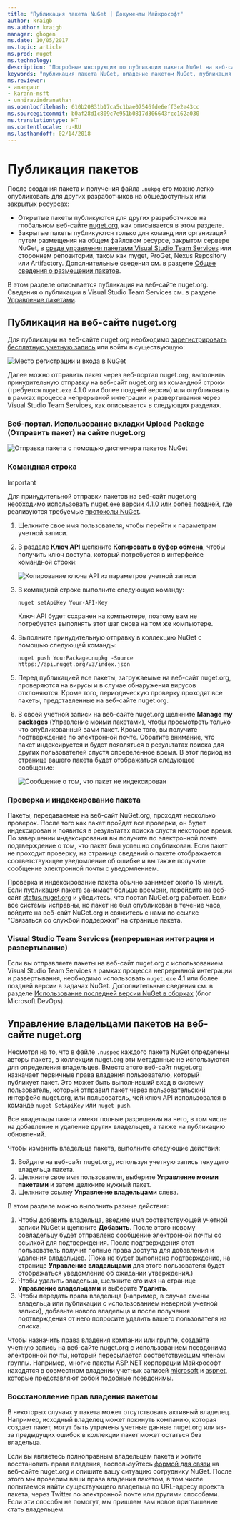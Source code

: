 ```yaml
---
title: "Публикация пакета NuGet | Документы Майкрософт"
author: kraigb
ms.author: kraigb
manager: ghogen
ms.date: 10/05/2017
ms.topic: article
ms.prod: nuget
ms.technology: 
description: "Подробные инструкции по публикации пакета NuGet на веб-сайте nuget.org или в закрытых веб-каналах, а также по управлению владением пакетом nuget.org."
keywords: "публикация пакета NuGet, владение пакетом NuGet, публикация на веб-сайте nuget.org, закрытые веб-каналы NuGet"
ms.reviewer:
- anangaur
- karann-msft
- unniravindranathan
ms.openlocfilehash: 610b20831b17ca5c1bae07546fde6eff3e2e43cc
ms.sourcegitcommit: b0af28d1c809c7e951b0817d306643fcc162a030
ms.translationtype: HT
ms.contentlocale: ru-RU
ms.lasthandoff: 02/14/2018
---
```

# <a name="publishing-packages"></a>Публикация пакетов

После создания пакета и получения файла `.nukpg` его можно легко опубликовать для других разработчиков на общедоступных или закрытых ресурсах:

- Открытые пакеты публикуются для других разработчиков на глобальном веб-сайте [nuget.org](https://www.nuget.org/packages/manage/upload), как описывается в этом разделе.
- Закрытые пакеты публикуются только для команд или организаций путем размещения на общем файловом ресурсе, закрытом сервере NuGet, в [среде управления пакетами Visual Studio Team Services](https://www.visualstudio.com/docs/package/nuget/publish) или стороннем репозитории, таком как myget, ProGet, Nexus Repository или Artifactory. Дополнительные сведения см. в разделе [Общее сведения о размещении пакетов](../hosting-packages/overview.md).

В этом разделе описывается публикация на веб-сайте nuget.org. Сведения о публикации в Visual Studio Team Services см. в разделе [Управление пакетами](https://www.visualstudio.com/docs/package/nuget/publish).

## <a name="publish-to-nugetorg"></a>Публикация на веб-сайте nuget.org

Для публикации на веб-сайте nuget.org необходимо [зарегистрировать бесплатную учетную запись](https://www.nuget.org/users/account/LogOn?returnUrl=%2F) или войти в существующую:

![Место регистрации и входа в NuGet](media/publish_NuGetSignIn.png)

Далее можно отправить пакет через веб-портал nuget.org, выполнить принудительную отправку на веб-сайт nuget.org из командной строки (требуется `nuget.exe` 4.1.0 или более поздней версии) или опубликовать в рамках процесса непрерывной интеграции и развертывания через Visual Studio Team Services, как описывается в следующих разделах.

### <a name="web-portal-use-the-upload-package-tab-on-nugetorg"></a>Веб-портал. Использование вкладки Upload Package (Отправить пакет) на сайте nuget.org

![Отправка пакета с помощью диспетчера пакетов NuGet](media/publish_UploadYourPackage.PNG)

### <a name="command-line"></a>Командная строка

> [!Important]
> Для принудительной отправки пакетов на веб-сайт nuget.org необходимо использовать [nuget.exe версии 4.1.0 или более поздней](https://www.nuget.org/downloads), где реализуются требуемые [протоколы NuGet](../api/nuget-protocols.md).

1. Щелкните свое имя пользователя, чтобы перейти к параметрам учетной записи.
1. В разделе **Ключ API** щелкните **Копировать в буфер обмена**, чтобы получить ключ доступа, который потребуется в интерфейсе командной строки:

    ![Копирование ключа API из параметров учетной записи](media/publish_APIKey.png)

1. В командной строке выполните следующую команду:

    ```cli
    nuget setApiKey Your-API-Key
    ```

    Ключ API будет сохранен на компьютере, поэтому вам не потребуется выполнять этот шаг снова на том же компьютере.

1. Выполните принудительную отправку в коллекцию NuGet с помощью следующей команды:

    ```cli
    nuget push YourPackage.nupkg -Source https://api.nuget.org/v3/index.json
    ```

1. Перед публикацией все пакеты, загружаемые на веб-сайт nuget.org, проверяются на вирусы и в случае обнаружения вирусов отклоняются. Кроме того, периодическую проверку проходят все пакеты, представленные на веб-сайте nuget.org.

1. В своей учетной записи на веб-сайте nuget.org щелкните **Manage my packages** (Управление моими пакетами), чтобы просмотреть только что опубликованный вами пакет. Кроме того, вы получите подтверждение по электронной почте. Обратите внимание, что пакет индексируется и будет появляться в результатах поиска для других пользователей спустя определенное время. В этот период на странице вашего пакета будет отображаться следующее сообщение:

    ![Сообщение о том, что пакет не индексирован](media/publish_NotYetIndexed.png)

### <a name="package-validation-and-indexing"></a>Проверка и индексирование пакета

Пакеты, передаваемые на веб-сайт NuGet.org, проходят несколько проверок. После того как пакет пройдет все проверки, он будет индексирован и появится в результатах поиска спустя некоторое время. По завершении индексирования вы получите по электронной почте подтверждение о том, что пакет был успешно опубликован. Если пакет не проходит проверку, на странице сведений о пакете отображается соответствующее уведомление об ошибке и вы также получите сообщение электронной почты с уведомлением.

Проверка и индексирование пакета обычно занимает около 15 минут. Если публикация пакета занимает больше времени, перейдите на веб-сайт [status.nuget.org](https://status.nuget.org/) и убедитесь, что портал NuGet.org работает. Если все системы исправны, но пакет не был опубликован в течение часа, войдите на веб-сайт NuGet.org и свяжитесь с нами по ссылке "Связаться со службой поддержки" на странице пакета.

### <a name="visual-studio-team-services-cicd"></a>Visual Studio Team Services (непрерывная интеграция и развертывание)

Если вы отправляете пакеты на веб-сайт nuget.org с использованием Visual Studio Team Services в рамках процесса непрерывной интеграции и развертывания, необходимо использовать `nuget.exe` 4.1 или более поздней версии в задачах NuGet. Дополнительные сведения см. в разделе [Использование последней версии NuGet в сборках](https://blogs.msdn.microsoft.com/devops/2017/09/29/using-the-latest-nuget-in-your-build/) (блог Microsoft DevOps).

## <a name="managing-package-owners-on-nugetorg"></a>Управление владельцами пакетов на веб-сайте nuget.org

Несмотря на то, что в файле `.nuspec` каждого пакета NuGet определены авторы пакета, в коллекции nuget.org эти метаданные не используются для определения владельцев. Вместо этого веб-сайт nuget.org назначает первичные права владения пользователю, который публикует пакет. Это может быть выполнивший вход в систему пользователь, который отправил пакет через пользовательский интерфейс nuget.org, или пользователь, чей ключ API использовался в команде `nuget SetApiKey` или `nuget push`.

Все владельцы пакета имеют полные разрешения на него, в том числе на добавление и удаление других владельцев, а также на публикацию обновлений.

Чтобы изменить владельца пакета, выполните следующие действия:

1. Войдите на веб-сайт nuget.org, используя учетную запись текущего владельца пакета.
1. Щелкните свое имя пользователя, выберите **Управление моими пакетами** и затем щелкните нужный пакет.
1. Щелкните ссылку **Управление владельцами** слева.

В этом разделе можно выполнить разные действия:

1. Чтобы добавить владельца, введите имя соответствующей учетной записи NuGet и щелкните **Добавить**. После этого новому совладельцу будет отправлено сообщение электронной почты со ссылкой для подтверждения. После подтверждения этот пользователь получит полные права доступа для добавления и удаления владельцев. (Пока не будет выполнено подтверждение, на странице **Управление владельцами** для этого пользователя будет отображаться уведомление об ожидании утверждения.)
1. Чтобы удалить владельца, щелкните его имя на странице **Управление владельцами** и выберите **Удалить**.
1. Чтобы передать права владельца (например, в случае смены владельца или публикации с использованием неверной учетной записи), добавьте нового владельца и после получения подтверждения от него попросите удалить вашего пользователя из списка.

Чтобы назначить права владения компании или группе, создайте учетную запись на веб-сайте nuget.org с использованием псевдонима электронной почты, который пересылается соответствующим членам группы. Например, многие пакеты ASP.NET корпорации Майкрософт находятся в совместном владении учетных записей [microsoft](http://nuget.org/profiles/microsoft) и [aspnet](http://nuget.org/profiles/aspnet), которые представляют собой подобные псевдонимы.

### <a name="recovering-package-ownership"></a>Восстановление прав владения пакетом

В некоторых случаях у пакета может отсутствовать активный владелец. Например, исходный владелец может покинуть компанию, которая создает пакет, могут быть утрачены учетные данные nuget.org или из-за предыдущих ошибок в коллекции пакет может остаться без владельца.

Если вы являетесь полноправным владельцем пакета и хотите восстановить права владения, воспользуйтесь [формой для связи](https://www.nuget.org/policies/Contact) на веб-сайте nuget.org и опишите вашу ситуацию сотруднику NuGet. После этого мы проверим ваши права владения пакетом, в том числе попытаемся найти существующего владельца по URL-адресу проекта пакета, через Twitter по электронной почте или другими способами. Если эти способы не помогут, мы пришлем вам новое приглашение стать владельцем.
